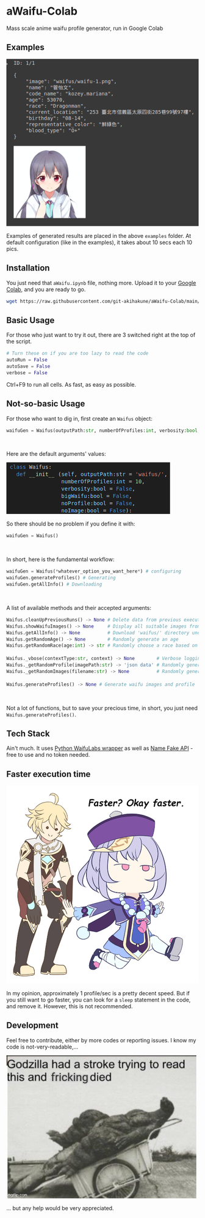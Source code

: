 # aWaifu-Colab
Mass scale anime waifu profile generator, run in Google Colab

## Examples
![](img/random_example.png)
<br>

Examples of generated results are placed in the above `examples` folder. At default configuration (like in the examples), it takes about 10 secs each 10 pics.

## Installation
You just need that `aWaifu.ipynb` file, nothing more. Upload it to your [Google Colab](https://colab.research.google.com/), and you are ready to go.
```bash
wget https://raw.githubusercontent.com/git-akihakune/aWaifu-Colab/main/aWaifu.ipynb
```

## Basic Usage
For those who just want to try it out, there are 3 switched right at the top of the script.
```python
# Turn these on if you are too lazy to read the code
autoRun = False
autoSave = False
verbose = False
```
Ctrl+F9 to run all cells. As fast, as easy as possible.<br>

## Not-so-basic Usage
For those who want to dig in, first create an `Waifus` object:
```python
waifuGen = Waifus(outputPath:str, numberOfProfiles:int, verbosity:bool, bigWaifu:bool, noProfile:bool, noImage:bool)
```
<br>

Here are the default arguments' values:

![](img/default_class_arguments.png)
<br>

So there should be no problem if you define it with:
```python
waifuGen = Waifus()
```
<br>

In short, here is the fundamental workflow:
```python
waifuGen = Waifus(*whatever_option_you_want_here*) # configuring
waifuGen.generateProfiles() # Generating
waifuGen.getAllInfo() # Downloading
```
<br>

A list of available methods and their accepted arguments:
```python
Waifus.cleanUpPreviousRuns() -> None # Delete data from previous executions
Waifus.showWaifuImages() -> None     # Display all suitable images from 'waifus/' directory
Waifus.getAllInfo() -> None          # Download 'waifus/' directory under zip format
Waifus.getRandomAge() -> None        # Randomly generate an age
Waifus.getRandomRace(age:int) -> str # Randomly choose a race based on age

Waifus._vbose(contextType:str, context) -> None        # Verbose logging 'context', based on its defined 'contextType'
Waifus._getRandomProfile(imagePath:str) -> 'json data' # Randomly generate a female profile
Waifus._getRandomImages(filename:str) -> None          # Randomly generate a waifu image

Waifus.generateProfiles() -> None # Generate waifu images and profile
```
<br>

Not a lot of functions, but to save your precious time, in short, you just need `Waifus.generateProfiles()`.
<br>

## Tech Stack
Ain't much. It uses [Python WaifuLabs wrapper](https://github.com/Taromaruu/WaifuLabs) as well as [Name Fake API](https://namefake.com/api) - free to use and no token needed.

## Faster execution time
![](img/faster.jpg)
<br>

In my opinion, approximately 1 profile/sec is a pretty decent speed. But if you still want to go faster, you can look for a `sleep` statement in the code, and remove it. However, this is not recommended.

## Development
Feel free to contribute, either by more codes or reporting issues. I know my code is not-very-readable,...

![](img/godzilla.jpg)
<br>

... but any help would be very appreciated.

